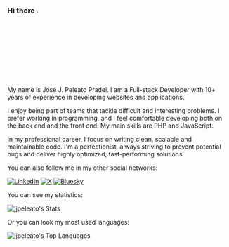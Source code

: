 ### Hi there <a href="https://jjpeleato.com/"><img src="https://media.giphy.com/media/hvRJCLFzcasrR4ia7z/giphy.gif" width="4%"></a>

My name is José J. Peleato Pradel. I am a Full-stack Developer with 10+ years of experience in developing websites and applications.

I enjoy being part of teams that tackle difficult and interesting problems. I prefer working in programming, and I feel comfortable developing both on the back end and the front end. My main skills are PHP and JavaScript.

In my professional career, I focus on writing clean, scalable and maintainable code. I'm a perfectionist, always striving to prevent potential bugs and deliver highly optimized, fast-performing solutions.

You can also follow me in my other social networks:

[![LinkedIn](https://img.shields.io/static/v1?label=&message=LinkedIn&color=0077b5&logo=linkedin&style=for-the-badge&logoColor=white)](https://www.linkedin.com/in/jjpeleato/) [![X](https://img.shields.io/static/v1?label=&message=X&color=000000&logo=x&style=for-the-badge&logoColor=white)](https://x.com/jjpeleato) [![Bluesky](https://img.shields.io/static/v1?label=&message=Bluesky&color=0285FF&logo=bluesky&style=for-the-badge&logoColor=white)](https://bsky.app/profile/jjpeleato.bsky.social)

You can see my statistics:

![jjpeleato's Stats](https://github-readme-stats.vercel.app/api?username=jjpeleato&theme=vue-dark&show_icons=true&hide_border=true&count_private=true)

Or you can look my most used languages:

![jjpeleato's Top Languages](https://github-readme-stats.vercel.app/api/top-langs/?username=jjpeleato&theme=vue-dark&show_icons=true&hide_border=true&layout=compact)
